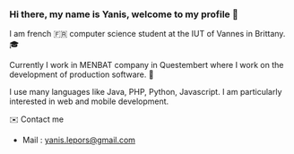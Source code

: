 ### Hi there, my name is Yanis, welcome to my profile 👋

  I am french 🇫🇷 computer science student at the IUT of Vannes in Brittany. 🎓
  
  Currently I work in MENBAT company in Questembert where I work on the development of production software. 💼
  
  I use many languages like Java, PHP, Python, Javascript.
  I am particularly interested in web and mobile development.
  
  ✉️ Contact me
    
   - Mail : yanis.lepors@gmail.com
